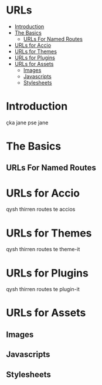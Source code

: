 # URLs

- [Introduction](#introduction)
- [The Basics](#the-basics)
  - [URLs For Named Routes](#urls-for-named-routes)
- [URLs for Accio](#urls-for-accio)
- [URLs for Themes](#urls-for-themes)
- [URLs for Plugins](#urls-for-plugins)
- [URLs for Assets](#urls-for-assets)
  - [Images](#images)
  - [Javascripts](#javascripts)
  - [Stylesheets](#stylesheets)

# Introduction
çka jane pse jane

# The Basics

## URLs For Named Routes

# URLs for Accio
qysh thirren routes te accios

# URLs for Themes
qysh thirren routes te theme-it

# URLs for Plugins
qysh thirren routes te plugin-it

# URLs for Assets
## Images
## Javascripts
## Stylesheets
